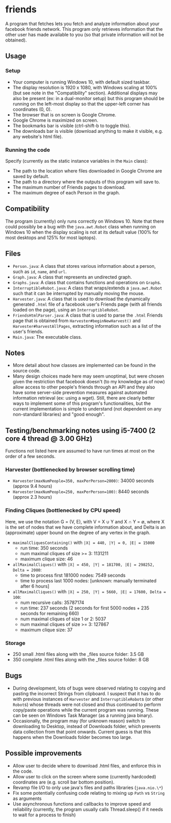# friends
A program that fetches lets you fetch and analyze information about your facebook friends network. This program only retrieves information that the other user has made available to you (so that private information will not be obtained).

## Usage
### Setup
- Your computer is running Windows 10, with default sized taskbar.
- The display resolution is 1920 x 1080, with Windows scaling at 100% (but see note in the "Compatibility" section). Additional displays may also be present (ex: in a dual-monitor setup) but this program should be running on the left-most display so that the upper-left corner has coordinates (0, 0).
- The browser that is on screen is Google Chrome.
- Google Chrome is maximized on screen.
- The bookmarks bar is visible (ctrl-shift-b to toggle this).
- The downloads bar is visible (download anything to make it visible, e.g. any website's html file).

### Running the code
Specify (currently as the static instance variables in the `Main` class):
- The path to the location where files downloaded in Google Chrome are saved by default.
- The path to a directory where the outputs of this program will save to.
- The maximum number of Friends pages to download.
- The maximum degree of each Person in the graph.

## Compatibility
The program (currently) only runs correctly on Windows 10. Note that there could possibly be a bug with the `java.awt.Robot` class when running on Windows 10 when the display scaling is not at its default value (100% for most desktops and 125% for most laptops).

## Files
- `Person.java`: A class that stores various information about a person, such as `id`, `name`, and `url`.
- `Graph.java`: A class that represents an undirected graph.
- `Graphs.java`: A class that contains functions and operations on `Graph`s.
- `InterruptibleRobot.java`: A class that wraps/extends a `java.awt.Robot` such that it can be interrupted by manually moving the mouse.
- `Harvester.java`: A class that is used to download the dynamically generated `.html` file of a facebook user's Friends page (with all friends loaded on the page), using an `InterruptibleRobot`.
- `FriendsHtmlParser.java`: A class that is used to parse the `.html` Friends page that is obtained from `Harvester#beginNewHarvest()` and `Harvester#harvestAllPages`, extracting information such as a list of the user's friends.
- `Main.java`: The executable class.

## Notes
- More detail about how classes are implemented can be found in the source code.
- Many design choices made here may seem unoptimal, but were chosen given the restriction that facebook doesn't (to my knowledge as of now) allow access to other people's friends through an API and they also have some server-side prevention measures against automated information retrieval (ex: using a wget). Still, there are clearly better ways to implement some of this program's functionalities, but the current implementation is simple to understand (not dependent on any non-standard libraries) and "good enough".

## Testing/benchmarking notes using i5-7400 (2 core 4 thread @ 3.00 GHz)
Functions not listed here are assumed to have run times at most on the order of a few seconds.
### Harvester (bottlenecked by browser scrolling time)
- `Harvester(maxNumPeople=350, maxPerPerson=2000)`: 34000 seconds (approx 9.4 hours)
- `Harvester(maxNumPeople=250, maxPerPerson=100)`: 8440 seconds (approx 2.3 hours)
### Finding Cliques (bottlenecked by CPU speed)
Here, we use the notation G = (V, E), with V = X ∪ Y and X ∩ Y = ∅, where X is the set of nodes that we have complete information about, and Delta is an (approximate) upper bound on the degree of any vertex in the graph.
- `maximalCliquesContaining()` with `|X| = 440, |Y| = 0, |E| = 15000`
  - run time: 350 seconds
  - num maximal cliques of size >= 3: 1131211
  - maximum clique size: 46
- `allMaximalCliques()` with `|X| = 450, |Y| = 181700, |E| = 298252, Delta = 2000`:
  - time to process first 181000 nodes: 7549 seconds
  - time to process last 1000 nodes: [unknown: manually terminated after 6 hours]
- `allMaximalCliques()` with `|X| = 250, |Y| = 5660, |E| = 17600, Delta = 100`:
  - num recursive calls: 35787174
  - run time: 237 seconds (2 seconds for first 5000 nodes + 235 seconds for remaining 660)
  - num maximal cliques of size 1 or 2: 5037
  - num maximal cliques of size >= 3: 127867
  - maximum clique size: 37

### Storage
- 250 small .html files along with the \_files source folder: 3.5 GB
- 350 complete .html files along with the \_files source folder: 8 GB

## Bugs
- During development, lots of bugs were observed relating to copying and pasting the incorrect Strings from clipboard. I suspect that it has to do with previous instances of `Harvester` and `InterruptibleRobot`s (or other `Robot`s) whose threads were not closed and thus continued to perform copy/paste operations while the current program was running. These can be seen on Windows Task Manager (as a running java binary).
- Occasionally, the program may (for unknown reason) switch to downloading to Desktop, instead of Downloads folder, which prevents data collection from that point onwards. Current guess is that this happens when the Downloads folder becomes too large.

## Possible improvements
- Allow user to decide where to download .html files, and enforce this in the code.
- Allow user to click on the screen where some (currently hardcoded) coordinates are (e.g. scroll bar bottom position).
- Revamp file I/O to only use java's files and paths libraries (`java.nio.\*`)
- Fix some potentially confusing code relating to mixing up `Path` vs `String` as arguments
- Use asynchronous functions and callbacks to improve speed and reliability (currently, the program usually calls Thread.sleep() if it needs to wait for a process to finish)

